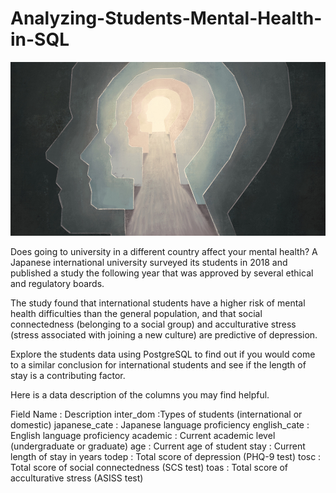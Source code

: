 # Analyzing-Students-Mental-Health-in-SQL
![My Image](https://github.com/HagerMustafaa/-Analyzing-Students-Mental-Health/blob/main/mentalhealth.jpg)


Does going to university in a different country affect your mental health? A Japanese international university surveyed its students in 2018 and published a study the following year that was approved by several ethical and regulatory boards.

The study found that international students have a higher risk of mental health difficulties than the general population, and that social connectedness (belonging to a social group) and acculturative stress (stress associated with joining a new culture) are predictive of depression.

Explore the students data using PostgreSQL to find out if you would come to a similar conclusion for international students and see if the length of stay is a contributing factor.

Here is a data description of the columns you may find helpful.

Field Name	: Description
inter_dom	 :Types of students (international or domestic)
japanese_cate	: Japanese language proficiency
english_cate  :	English language proficiency
academic  :	Current academic level (undergraduate or graduate)
age :	Current age of student
stay	: Current length of stay in years
todep	: Total score of depression (PHQ-9 test)
tosc	: Total score of social connectedness (SCS test)
toas	: Total score of acculturative stress (ASISS test)
